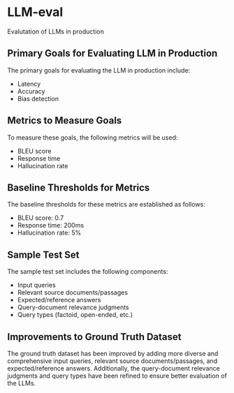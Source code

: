# LLM-eval
Evalutation of LLMs in production

## Primary Goals for Evaluating LLM in Production
The primary goals for evaluating the LLM in production include:
- Latency
- Accuracy
- Bias detection

## Metrics to Measure Goals
To measure these goals, the following metrics will be used:
- BLEU score
- Response time
- Hallucination rate

## Baseline Thresholds for Metrics
The baseline thresholds for these metrics are established as follows:
- BLEU score: 0.7
- Response time: 200ms
- Hallucination rate: 5%

## Sample Test Set
The sample test set includes the following components:
- Input queries
- Relevant source documents/passages
- Expected/reference answers
- Query-document relevance judgments
- Query types (factoid, open-ended, etc.)

## Improvements to Ground Truth Dataset
The ground truth dataset has been improved by adding more diverse and comprehensive input queries, relevant source documents/passages, and expected/reference answers. Additionally, the query-document relevance judgments and query types have been refined to ensure better evaluation of the LLMs.
